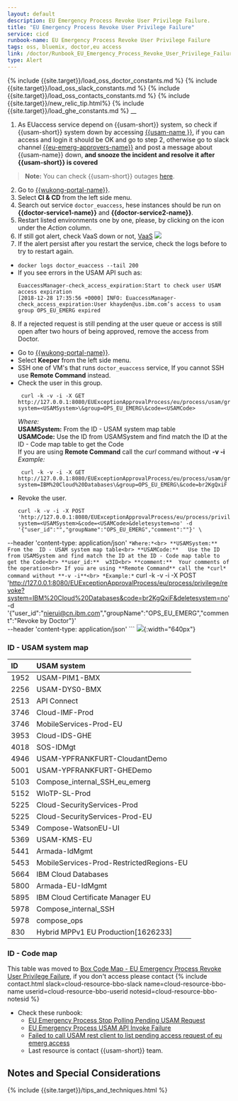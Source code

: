 ```yaml
---
layout: default
description: EU Emergency Process Revoke User Privilege Failure.
title: "EU Emergency Process Revoke User Privilege Failure"
service: cicd
runbook-name: EU Emergency Process Revoke User Privilege Failure
tags: oss, bluemix, doctor,eu access
link: /doctor/Runbook_EU_Emergency_Process_Revoke_User_Privilege_Failure.html
type: Alert
---
```



{% include {{site.target}}/load_oss_doctor_constants.md %}
{% include {{site.target}}/load_oss_slack_constants.md %}
{% include {{site.target}}/load_oss_contacts_constants.md %}
{% include {{site.target}}/new_relic_tip.html%}
{% include {{site.target}}/load_ghe_constants.md %}
__

1. As EUaccess service depend on {{usam-short}} system, so check if {{usam-short}} system down by accessing [{{usam-name }}]({{usam-link}}), if you can access and login it should be OK and go to step 2, otherwise go to slack channel [{{eu-emerg-approvers-name}}]({{eu-emerg-approvers-link}}) and post a message about {{usam-name}} down, **and snooze the incident and resolve it after {{usam-short}} is covered**   

> **Note:** You can check {{usam-short}} outages [here]({{site.baseurl}}/docs/runbooks/doctor/Doctor_Oncall_Tips_and_Techniques.html#outages).

2. Go to [{{wukong-portal-name}}]({{wukong-portal-link}}).
3. Select **CI & CD** from the left side menu.
4. Search out service `doctor_euaccess`, hese instances should be run on **{{doctor-service1-name}}** and **{{doctor-service2-name}}**.
5. Restart listed environments one by one, please, by clicking on the icon under the *Action* column.
6. If still got alert, check VaaS down or not, [VaaS](https://ibm-cloudplatform.slack.com/messages/C3VAABL4S)
  ![]({{site.baseurl}}/docs/runbooks/doctor/images/wukong/cicd/doctor_euaccess.png)
7. If the alert persist after you restart the service, check the logs before to try to restart again.
  - `docker logs doctor_euaccess --tail 200`
  - If you see errors in the USAM API such as:
      ```
      EuaccessManager-check_access_expiration:Start to check user USAM access expiration
      [2018-12-28 17:35:56 +0000] INFO: EuaccessManager-check_access_expiration:User khayden@us.ibm.com’s access to usam group OPS_EU_EMERG expired
      ```
8. If a rejected request is still pending at the user queue or access is still open after two hours of being approved, remove the access from Doctor.
  - Go to [{{wukong-portal-name}}]({{wukong-portal-link}}).
  - Select **Keeper** from the left side menu.
  - SSH one of VM's that runs `doctor_euaccess` service, If you cannot SSH use **Remote Command** instead.
  - Check the user in this group.
    ```
     curl -k -v -i -X GET http://127.0.0.1:8080/EUExceptionApprovalProcess/eu/process/usam/group/users?system=<USAMSystem>\&group=OPS_EU_EMERG\&code=<USAMCode>
    ```
     *Where:*<br>
       **USAMSystem:** From the  ID - USAM system map table<br>
       **USAMCode:**   Use the ID from USAMSystem and find match the ID at the ID - Code map table to get the Code<br>
       If you are using **Remote Command** call the *curl* command without **-v -i**<br>
     *Example:*
      ```
       curl -k -v -i -X GET http://127.0.0.1:8080/EUExceptionApprovalProcess/eu/process/usam/group/users?system=IBM%20Cloud%20Databases\&group=OPS_EU_EMERG\&code=br2KgQxiF
      ```
  - Revoke the user.
      ```
      curl -k -v -i -X POST 'http://127.0.0.1:8080/EUExceptionApprovalProcess/eu/process/privilege/revoke?system=<USAMSystem>&code=<USAMCode>&deletesystem=no' -d '{"user_id":"","groupName":"OPS_EU_EMERG","comment":""}' \
--header 'content-type: application/json'
      ```
       *Where:*<br>
         **USAMSystem:** From the  ID - USAM system map table<br>
         **USAMCode:**   Use the ID from USAMSystem and find match the ID at the ID - Code map table to get the Code<br>
         **user_id:**  w3ID<br>
         **comment:**  Your comments of the operation<br>
         If you are using **Remote Command** call the *curl* command without **-v -i**<br>
       *Example:*
         ```
           curl -k -v -i -X POST 'http://127.0.0.1:8080/EUExceptionApprovalProcess/eu/process/privilege/revoke?system=IBM%20Cloud%20Databases&code=br2KgQxiF&deletesystem=no' -d '{"user_id":"nierui@cn.ibm.com","groupName":"OPS_EU_EMERG","comment":"Revoke by Doctor"}' \
--header 'content-type: application/json'
          ```
   ![]({{site.baseurl}}/docs/runbooks/doctor/images/wukong/remote_command/revoke_USAM_request.png){:width="640px"}
### ID - USAM system map

|ID|USAM system|
|:----|:-----|
|1952|USAM-PIM1-BMX|
 |2256|USAM-DYS0-BMX|
 |2513|API Connect|
 |3746|Cloud-IMF-Prod|
 |3746|MobileServices-Prod-EU|
 |3953|Cloud-IDS-GHE|
 |4018|SOS-IDMgt|
 |4946|USAM-YPFRANKFURT-CloudantDemo|
 |5001|USAM-YPFRANKFURT-GHEDemo|
 |5103|Compose_internal_SSH_eu_emerg|
 |5152|WIoTP-SL-Prod|
 |5225|Cloud-SecurityServices-Prod|
 |5225|Cloud-SecurityServices-Prod-EU|
 |5349|Compose-WatsonEU-UI|
 |5369|USAM-KMS-EU|
 |5441|Armada-IdMgmt|
 |5453|MobileServices-Prod-RestrictedRegions-EU|
 |5664|IBM Cloud Databases|
 |5800|Armada-EU-IdMgmt|
 |5895|IBM Cloud Certificate Manager EU|
 |5978|Compose_internal_SSH|
 |5978|compose_ops|
 |830|Hybrid MPPv1 EU Production[1626233]|

### ID - Code map

  This table was moved to [Box Code Map - EU Emergency Process Revoke User Privilege Failure](https://ibm.ent.box.com/notes/633799063392), if you don't access please contact {% include contact.html slack=cloud-resource-bbo-slack name=cloud-resource-bbo-name userid=cloud-resource-bbo-userid notesid=cloud-resource-bbo-notesid %}


- Check these runbook:
  - [EU Emergency Process Stop Polling Pending USAM Request]({{site.baseurl}}/docs/runbooks/doctor/Runbook_EU_Emergency_Process_Stop_Polling_Pending_USAM_Request.html)
  - [EU Emergency Process USAM API Invoke Failure]({{site.baseurl}}/docs/runbooks/doctor/Runbook_EU_Emergency_Process_USAM_API_Invoke_Failure.html)
  - [Failed to call USAM rest client to list pending access request of eu emerg access]({{site.baseurl}}/docs/runbooks/doctor/Runbook-Failed-to-call-USAM-rest-client-to-list-pending-access-request-of-eu-emerg-access.html)
  - Last resource is contact {{usam-short}} team.

## Notes and Special Considerations

{% include {{site.target}}/tips_and_techniques.html %}
